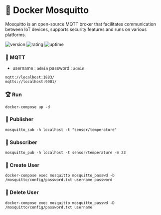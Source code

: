 # 🎉 Docker Mosquitto

Mosquitto is an open-source MQTT broker that facilitates communication between IoT devices, supports security features and runs on various platforms.

![version](https://img.shields.io/badge/version-1.0-blue)
![rating](https://img.shields.io/badge/rating-★★★★★-yellow)
![uptime](https://img.shields.io/badge/uptime-100%25-brightgreen)

### 🚀 MQTT

- username : `admin` password : `admin`
```shell
mqtt://localhost:1883/
mqtts://localhost:9001/
```

### 🏆 Run

```shell
docker-compose up -d
```

### 📕 Publisher

```shell
mosquitto_sub -h localhost -t "sensor/temperature"
```

### 📗 Subscriber

```shell
mosquitto_pub -h localhost -t sensor/temperature -m 23
```

### 🧾 Create User

```shell
docker-compose exec mosquitto mosquitto_passwd -b /mosquitto/config/password.txt username password
```

### 🧾 Delete User

```shell
docker-compose exec mosquitto mosquitto_passwd -D /mosquitto/config/password.txt username
```
